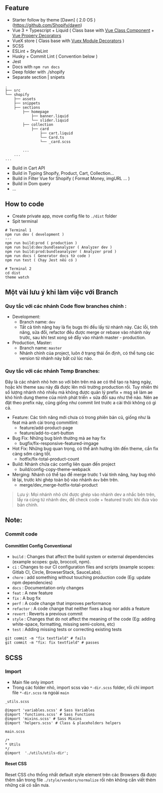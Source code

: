 ## Feature 
-  Starter follow by theme [Dawn] ( 2.0 OS )(https://github.com/Shopify/dawn)
- Vue 3 + Typescript + Liquid ( Class base with [Vue Class Component](https://class-component.vuejs.org/) + [Vue Propery Decorators](https://github.com/kaorun343/vue-property-decorator)
- VueX store ( Class base with [Vuex Module Decorators](https://championswimmer.in/vuex-module-decorators/pages/overview.html) )
- SCSS
- ESLint + StyleLint
- Husky + Commit Lint ( Convention below )
- Jest
- Docs with `npm run docs`
- Deep folder with ./shopify
- Separate section | snipets
```
.
├── src
└── shopify
    ├── assets
    ├── snippets
    ├── sections
        ├── homepage
            ├── banner.liquid
            └── slider.liquid
        ├── collection
            ├── card
                ├── cart.liquid
            	└── Card.ts
		        └── _card.scss
        
        ...
    ...
...
```
- Build in Cart API
- Build in Typing Shopify, Product, Cart, Collection...
- Build in Filter Vue for Shopify ( Format Money, imgURL ... )
- Build in Dom query
-  ...


## How to code
- Create private app, move config file to `./dist` folder
- Spit terminal
```
# Terminal 1
npm run dev ( development )
---
npm run build:prod ( production )
npm run build:dev:bundleanalyzer ( Analyzer dev )
npm run build:prod:bundleanalyzer ( Analyzer prod )
npm run docs ( Generator docs từ code )
npm run test ( Chạy Jest nếu có )
```
```
# Terminal 2
cd dist
theme watch
```

## Một vài lưu ý khi làm việc với Branch 

### Quy tắc với các nhánh Code flow branches chính :
- Development: 
	- Branch name: `dev`
	- Tất cả tính năng hay là fix bugs thì đều lấy từ nhánh này. Các lỗi, tính năng, sửa đổi, refactor đều được merge or rebase vào nhánh này trước, sau khi test xong sẽ đẩy vào nhánh master - production.
- Production, Master: 
	- Branch name: `master`
	- Nhánh chính của project, luôn ở trạng thái ổn định, có thể tung các version từ nhánh này bất cứ lúc nào.

### Quy tắc  với các nhánh Temp Branches: 
Đây là các nhánh nhỏ hơn so với bên trên mà ae có thể tạo ra hàng ngày, hoặc khi theme sau này đã được lên môi trường production rồi. Tuy nhiên thì số lượng nhánh nhỏ nhiều mà không được quản lý prefix + msg sẽ làm ae khó hình dung theme của mình phát triển + sửa đổi sau như thế nào.  Nên ae đặt theo prefix này, cũng giống như commit lint trước a cài thôi không có gì cả.
- Feature: Các tính năng mới chưa có trong phiên bản cũ, giống như là feat mà anh cài trong commitlint:
	- feature/add-product-page
	- feature/add-to-cart-button
- Bug Fix: Những bug bình thường mà ae hay fix
	-  bugfix/fix-responsive-featured-imgage
- Hot Fix: Những bug quan trọng, có thể ảnh hướng lớn đến theme,  cần fix càng sớm càng tốt.
	- hotfix/fix-total-product-count
- Build: Nhánh chứa các config liên quan đến project
	- build/config-copy-theme-webpack
- Merging: Nhánh có thể tạo để merge trước 1 vài tính năng, hay bug nhỏ lẻ lại, trước khi ghép toàn bộ vào nhánh `dev` bên trên.
	- merge/dev_merge-hotfix-total-product

> Lưu ý: Mọi nhánh nhỏ chỉ được ghép vào nhánh dev a nhắc bên trên, lấy ra cũng từ nhánh dev, để check code + featured trước khi đưa vào bản chính.

## Note:
### Commit code
#### Commitlint Config Conventional

-   `build` : Changes that affect the build system or external dependencies (example scopes: gulp, broccoli, npm).
-   `ci` : Changes to our CI configuration files and scripts (example scopes: Gitlab CI, Circle, BrowserStack, SauceLabs).
-   `chore` : add something without touching production code (Eg: update npm dependencies)
-   `docs` : Documentation only changes
-   `feat` : A new feature
-   `fix` : A bug fix
-   `perf` : A code change that improves performance
-   `refactor` : A code change that neither fixes a bug nor adds a feature
-   `revert` : Reverts a previous commit
-   `style` : Changes that do not affect the meaning of the code (Eg: adding white-space, formatting, missing semi-colons, etc)
-   `test` : Adding missing tests or correcting existing tests

```
git commit -m "fix textfield" # fails
git commit -m "fix: fix textfield" # passes
```
## SCSS
### Import
 - Main file only import
 - Trong các folder nhỏ, import scss vào `*-dir.scss` folder, rồi chỉ import file `*-dir.scss` ra ngoài `main`

`_utils.scss`
```
@import 'variables.scss' # Sass Variables
@import 'functions.scss' # Sass Functions
@import 'mixins.scss' # Sass Mixins
@import 'helpers.scss' # Class & placeholders helpers
```

`main.scss`
```
/*
* Utils
*/
@import  './utils/utils-dir';
```

#### Reset CSS
Reset CSS cho thống nhất default style element trên các Browsers đã được thêm sẵn trong
file `./style/vendors/normalize` rồi nên không cần viết thêm những cái có sẵn nưa.


